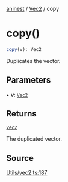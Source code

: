 [aninest](../../index.md) / [Vec2](../index.md) / copy

# copy()

```ts
copy(v): Vec2
```

Duplicates the vector.

## Parameters

• **v**: [`Vec2`](../type-aliases/Vec2.md)

## Returns

[`Vec2`](../type-aliases/Vec2.md)

The duplicated vector.

## Source

[Utils/vec2.ts:187](https://github.com/zphrs/aninest/blob/b0ed172/src/Utils/vec2.ts#L187)
